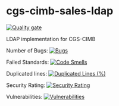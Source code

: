 # cgs-cimb-sales-ldap
[![Quality gate](https://sonarcloud.io/api/project_badges/quality_gate?project=cgs-cimb-sales-ldap)](https://sonarcloud.io/dashboard?id=cgs-cimb-sales-ldap)

LDAP implementation for CGS-CIMB

Number of Bugs: [![Bugs](https://sonarcloud.io/api/project_badges/measure?project=cgs-cimb-sales-ldap&metric=bugs)](https://sonarcloud.io/dashboard?id=cgs-cimb-sales-ldap)

Failed Standards: [![Code Smells](https://sonarcloud.io/api/project_badges/measure?project=cgs-cimb-sales-ldap&metric=code_smells)](https://sonarcloud.io/dashboard?id=cgs-cimb-sales-ldap)

Duplicated lines: [![Duplicated Lines (%)](https://sonarcloud.io/api/project_badges/measure?project=cgs-cimb-sales-ldap&metric=duplicated_lines_density)](https://sonarcloud.io/dashboard?id=cgs-cimb-sales-ldap)

Security Rating: [![Security Rating](https://sonarcloud.io/api/project_badges/measure?project=cgs-cimb-sales-ldap&metric=security_rating)](https://sonarcloud.io/dashboard?id=cgs-cimb-sales-ldap)

Vulnerabilities: [![Vulnerabilities](https://sonarcloud.io/api/project_badges/measure?project=cgs-cimb-sales-ldap&metric=vulnerabilities)](https://sonarcloud.io/dashboard?id=cgs-cimb-sales-ldap)
